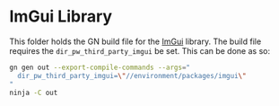 # ImGui Library

This folder holds the GN build file for the [ImGui](https://www.dearimgui.org/)
library. The build file requires the `dir_pw_third_party_imgui` be set.
This can be done as so:

```sh
gn gen out --export-compile-commands --args="
  dir_pw_third_party_imgui=\"//environment/packages/imgui\"
"
ninja -C out
```

